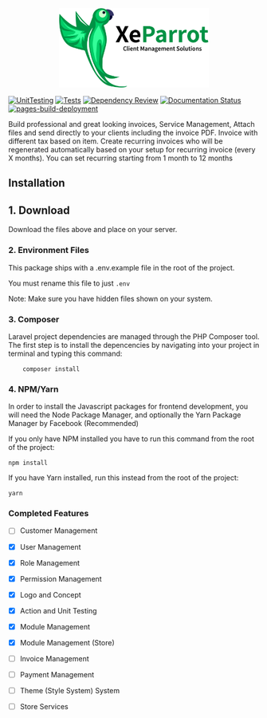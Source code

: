 
<div align="center">
  <img src="https://raw.githubusercontent.com/Xeparrot/xeparrot/main/public/logo.png" style="width:300px;"/>
</div>


[![UnitTesting](https://github.com/Xeparrot/xeparrot/actions/workflows/main.yml/badge.svg)](https://github.com/Xeparrot/xeparrot/actions/workflows/main.yml) [![Tests](https://camo.githubusercontent.com/76f12a58798ac587a2f5147b3e3917f09fd083a23ffa5febbe91ad18d2537ea9/68747470733a2f2f696d672e736869656c64732e696f2f62616467652f73656d7665722d322e302e302d626c7565)](https://github.com/Xeparrot/xeparrot/actions/workflows/main.yml) [![Dependency Review](https://github.com/Xeparrot/xeparrot/actions/workflows/dependency-review.yml/badge.svg)](https://github.com/Xeparrot/xeparrot/actions/workflows/dependency-review.yml) [![Documentation Status](https://readthedocs.org/projects/xeparrot/badge/?version=latest)](https://xeparrot.readthedocs.io/en/latest/?badge=latest)[![pages-build-deployment](https://github.com/Xeparrot/xeparrot/actions/workflows/pages/pages-build-deployment/badge.svg)](https://github.com/Xeparrot/xeparrot/actions/workflows/pages/pages-build-deployment)



 Build professional and great looking invoices, Service Management, Attach files and send directly to your clients including the invoice PDF. Invoice with different tax based on item. Create recurring invoices who will be regenerated automatically based on your setup for recurring invoice (every X months). You can set recurring starting from 1 month to 12 months

## Installation

## 1. Download
Download the files above and place on your server.

### 2. Environment Files
This package ships with a .env.example file in the root of the project.

You must rename this file to just `.env`

Note: Make sure you have hidden files shown on your system.

### 3. Composer
Laravel project dependencies are managed through the PHP Composer tool. The first step is to install the depencencies by navigating into your project in terminal and typing this command:

        composer install

### 4. NPM/Yarn

In order to install the Javascript packages for frontend development, you will need the Node Package Manager, and optionally the Yarn Package Manager by Facebook (Recommended)

If you only have NPM installed you have to run this command from the root of the project:

    npm install

If you have Yarn installed, run this instead from the root of the project:

    yarn
    
### Completed Features
    
- [ ] Customer Management
- [x] User Management
- [x] Role Management
- [x] Permission Management
- [x] Logo and Concept
- [x] Action and Unit Testing
- [x] Module Management
- [x] Module Management (Store)
- [ ] Invoice Management
- [ ] Payment Management
- [ ] Theme (Style System) System
- [ ] Store Services
    
